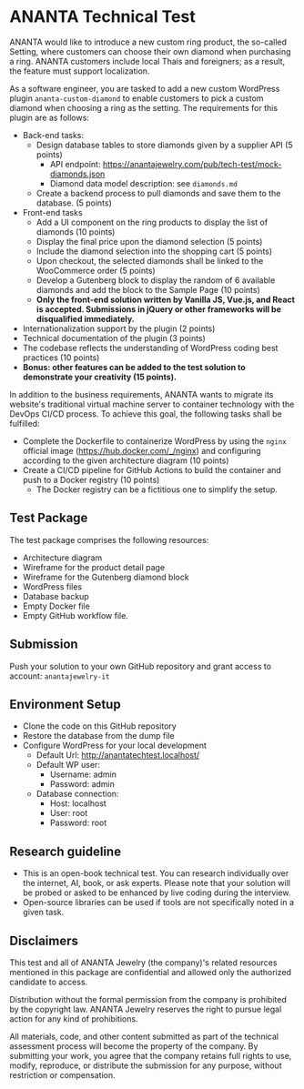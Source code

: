 # ANANTA Technical Test
ANANTA would like to introduce a new custom ring product, the so-called Setting, where customers can choose their own diamond when purchasing a ring. ANANTA customers include local Thais and foreigners; as a result, the feature must support localization.

As a software engineer, you are tasked to add a new custom WordPress plugin `ananta-custom-diamond` to enable customers to pick a custom diamond when choosing a ring as the setting. The requirements for this plugin are as follows:  
- Back-end tasks:
  - Design database tables to store diamonds given by a supplier API (5 points)
    - API endpoint: https://anantajewelry.com/pub/tech-test/mock-diamonds.json
    - Diamond data model description: see `diamonds.md`
  - Create a backend process to pull diamonds and save them to the database. (5 points)
- Front-end tasks
  - Add a UI component on the ring products to display the list of diamonds (10 points)
  - Display the final price upon the diamond selection (5 points)
  - Include the diamond selection into the shopping cart (5 points)
  - Upon checkout, the selected diamonds shall be linked to the WooCommerce order (5 points)
  - Develop a Gutenberg block to display the random of 6 available diamonds and add the block to the Sample Page (10 points)
  - **Only the front-end solution written by Vanilla JS, Vue.js, and React is accepted. Submissions in jQuery or other frameworks will be disqualified immediately.**
- Internationalization support by the plugin (2 points)
- Technical documentation of the plugin (3 points)
- The codebase reflects the understanding of WordPress coding best practices (10 points)
- **Bonus: other features can be added to the test solution to demonstrate your creativity (15 points).**

In addition to the business requirements, ANANTA wants to migrate its website's traditional virtual machine server to container technology with the DevOps CI/CD process. To achieve this goal, the following tasks shall be fulfilled:
- Complete the Dockerfile to containerize WordPress by using the `nginx` official image (https://hub.docker.com/_/nginx) and configuring according to the given architecture diagram (10 points)
- Create a CI/CD pipeline for GitHub Actions to build the container and push to a Docker registry (10 points)
  - The Docker registry can be a fictitious one to simplify the setup.

## Test Package
The test package comprises the following resources:
- Architecture diagram
- Wireframe for the product detail page
- Wireframe for the Gutenberg diamond block
- WordPress files
- Database backup
- Empty Docker file 
- Empty GitHub workflow file.

## Submission
Push your solution to your own GitHub repository and grant access to account: `anantajewelry-it`

## Environment Setup
- Clone the code on this GitHub repository
- Restore the database from the dump file
- Configure WordPress for your local development
  - Default Url: http://anantatechtest.localhost/
  - Default WP user:  
    - Username: admin  
    - Password: admin
  - Database connection:
    - Host: localhost
    - User: root
    - Password: root

## Research guideline
- This is an open-book technical test. You can research individually over the internet, AI, book, or ask experts. Please note that your solution will be probed or asked to be enhanced by live coding during the interview.
- Open-source libraries can be used if tools are not specifically noted in a given task.

## Disclaimers
This test and all of ANANTA Jewelry (the company)'s related resources mentioned in this package are confidential and allowed only the authorized candidate to access.  

Distribution without the formal permission from the company is prohibited by the copyright law. ANANTA Jewelry reserves the right to pursue legal action for any kind of prohibitions.  

All materials, code, and other content submitted as part of the technical assessment process will become the property of the company. By submitting your work, you agree that the company retains full rights to use, modify, reproduce, or distribute the submission for any purpose, without restriction or compensation.